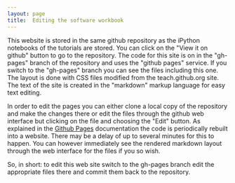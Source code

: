 ```yaml
---
layout: page
title:  Editing the software workbook
---
```


This website is stored in the same github repository as the iPython
notebooks of the tutorials are stored.  You can click on the "View it
on github" button to go to the repository.  The code for this site is
on in the "gh-pages" branch of the repository and uses the "github
pages" service.  If you switch to the "gh-pages" branch you can see
the files including this one.  The layout is done with CSS files
modified from the teach.github.org site.  The text of the site is
created in the "markdown" markup language for easy text editing.

In order to edit the pages you can either clone a local copy of the
repository and make the changes there or edit the files through the
github web interface but clicking on the file and choosing the "Edit"
button. As explained in the [Github
Pages](https://help.github.com/categories/20/articles) documentation
the code is periodically rebuilt into a website.  There may be a delay
of up to several minutes for this to happen.  You can however
immediately see the rendered markdown layout through the web interface
for the files if you so wish.

So, in short: to edit this web site switch to the gh-pages branch edit
the appropriate files there and commit them back to the repository.






